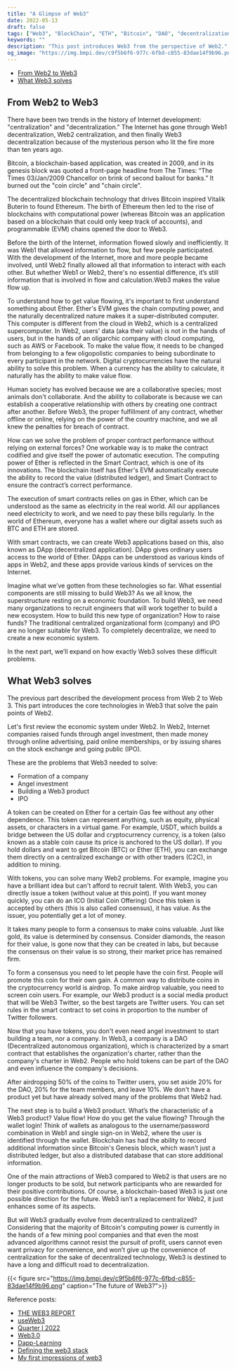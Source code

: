 ```yaml
---
title: "A Glimpse of Web3"
date: 2022-05-13
draft: false
tags: ["Web3", "BlockChain", "ETH", "Bitcoin", "DAO", "decentralization"]
keywords: ""
description: "This post introduces Web3 from the perspective of Web2."
og_image: "https://img.bmpi.dev/c9f5b6f6-977c-6fbd-c855-83dae14f9b96.png"
---
```


- [From Web2 to Web3](#from-web2-to-web3)
- [What Web3 solves](#what-web3-solves)

## From Web2 to Web3

There have been two trends in the history of Internet development: "centralization" and "decentralization." The Internet has gone through Web1 decentralization, Web2 centralization, and then finally Web3 decentralization because of the mysterious person who lit the fire more than ten years ago.

Bitcoin, a blockchain-based application, was created in 2009, and in its genesis block was quoted a front-page headline from The Times: “The Times 03/Jan/2009 Chancellor on brink of second bailout for banks.” It burned out the "coin circle" and "chain circle".

The decentralized blockchain technology that drives Bitcoin inspired Vitalik Buterin to found Ethereum. The birth of Ethereum then led to the rise of blockchains with computational power (whereas Bitcoin was an application based on a blockchain that could only keep track of accounts), and programmable (EVM) chains opened the door to Web3.

Before the birth of the Internet, information flowed slowly and inefficiently. It was Web1 that allowed information to flow, but few people participated. With the development of the Internet, more and more people became involved, until Web2 finally allowed all that information to interact with each other. But whether Web1 or Web2, there's no essential difference, it’s still information that is involved in flow and calculation.Web3 makes the value flow up.

To understand how to get value flowing, it's important to first understand something about Ether. Ether's EVM gives the chain computing power, and the naturally decentralized nature makes it a super-distributed computer. This computer is different from the cloud in Web2, which is a centralized supercomputer. In Web2, users' data (aka their value) is not in the hands of users, but in the hands of an oligarchic company with cloud computing, such as AWS or  Facebook. To make the value flow, it needs to be changed from belonging to a few oligopolistic companies to being subordinate to every participant in the network. Digital cryptocurrencies have the natural ability to solve this problem. When a currency has the ability to calculate, it naturally has the ability to make value flow.

Human society has evolved because we are a collaborative species; most animals don't collaborate. And the ability to collaborate is because we can establish a cooperative relationship with others by creating one contract after another. Before Web3, the proper fulfillment of any contract, whether offline or online, relying on the power of the country machine, and we all knew the penalties for breach of contract.

How can we solve the problem of proper contract performance without relying on external forces? One workable way is to make the contract codified and give itself the power of automatic execution. The computing power of Ether is reflected in the Smart Contract, which is one of its innovations. The blockchain itself has Ether's EVM automatically execute the ability to record the value (distributed ledger), and Smart Contract to ensure the contract’s correct performance.

The execution of smart contracts relies on gas in Ether, which can be understood as the same as electricity in the real world. All our appliances need electricity to work, and we need to pay these bills regularly. In the world of Ethereum, everyone has a wallet where our digital assets such as BTC and ETH are stored.

With smart contracts, we can create Web3 applications based on this, also known as DApp (decentralized application). DApp gives ordinary users access to the world of Ether. DApps can be understood as various kinds of apps in Web2, and these apps provide various kinds of services on the Internet.

Imagine what we’ve gotten from these technologies so far. What essential components are still missing to build Web3? As we all know, the superstructure resting on a economic foundation. To build Web3, we need many organizations to recruit engineers that will work together to build a new ecosystem. How to build this new type of organization? How to raise funds? The traditional centralized organizational form (company) and IPO are no longer suitable for Web3. To completely decentralize, we need to create a new economic system.

In the next part, we’ll expand on how exactly Web3 solves these difficult problems.

## What Web3 solves

The previous part described the development process from Web 2 to Web 3. This part introduces the core technologies in Web3 that solve the pain points of Web2.

Let's first review the economic system under Web2. In Web2, Internet companies raised funds through angel investment, then made money through online advertising, paid online memberships, or by issuing shares on the stock exchange and going public (IPO).

These are the problems that Web3 needed to solve:

- Formation of a company
- Angel investment
- Building a Web3 product
- IPO

A token can be created on Ether for a certain Gas fee without any other dependence. This token can represent anything, such as equity, physical assets, or characters in a virtual game. For example, USDT, which builds a bridge between the US dollar and cryptocurrency currency, is a token (also known as a stable coin cause its price is anchored to the US dollar). If you hold dollars and want to get Bitcoin (BTC) or Ether (ETH), you can exchange them directly on a centralized exchange or with other traders (C2C), in addition to mining.

With tokens, you can solve many Web2 problems. For example, imagine you have a brilliant idea but can't afford to recruit talent. With Web3, you can directly issue a token (without value at this point). If you want money quickly, you can do an ICO (Initial Coin Offering) Once this token is accepted by others (this is also called consensus), it has value. As the issuer, you potentially get a lot of money.

It takes many people to form a consensus to make coins valuable. Just like gold, its value is determined by consensus. Consider diamonds, the reason for their value, is gone now that they can be created in labs, but because the consensus on their value is so strong, their market price has remained firm.

To form a consensus you need to let people have the coin first. People will promote this coin for their own gain. A common way to distribute coins in the cryptocurrency world is airdrop. To make airdrop valuable, you need to screen coin users. For example, our Web3 product is a social media product that will be Web3 Twitter, so the best targets are Twitter users. You can set rules in the smart contract to set coins in proportion to the number of Twitter followers.

Now that you have tokens, you don't even need angel investment to start building a team, nor a company. In Web3, a company is a DAO (Decentralized autonomous organization), which is characterized by a smart contract that establishes the organization's charter, rather than the company's charter in Web2. People who hold tokens can be part of the DAO and even influence the company's decisions.

After airdropping 50% of the coins to Twitter users, you set aside 20% for the DAO, 20% for the team members, and leave 10%. We don't have a product yet but have already solved many of the problems that Web2 had.

The next step is to build a Web3 product. What’s the characteristic of a Web3 product? Value flow! How do you get the value flowing? Through the wallet login! Think of wallets as analogous to the username/password combination in Web1 and single sign-on in Web2, where the user is identified through the wallet. Blockchain has had the ability to record additional information since Bitcoin's Genesis block, which wasn’t just a distributed ledger, but also a distributed database that can store additional information.

One of the main attractions of Web3 compared to Web2 is that users are no longer products to be sold, but network participants who are rewarded for their positive contributions. Of course, a blockchain-based Web3 is just one possible direction for the future. Web3 isn’t a replacement for Web2, it just enhances some of its aspects.

But will Web3 gradually evolve from decentralized to centralized? Considering that the majority of Bitcoin's computing power is currently in the hands of a few mining pool companies and that even the most advanced algorithms cannot resist the pursuit of profit, users cannot even want privacy for convenience, and won’t give up the convenience of centralization for the sake of decentralized technology, Web3 is destined to have a long and difficult road to decentralization.

{{< figure src="https://img.bmpi.dev/c9f5b6f6-977c-6fbd-c855-83dae14f9b96.png" caption="The future of Web3?">}}

Reference posts:

- [THE WEB3 REPORT](https://consensys.net/reports/web3-report-q3-2021/)
- [useWeb3](https://www.useweb3.xyz/)
- [Quarter I 2022](https://mirror.xyz/0xE43a21Ee76b591fe6E479da8a8a388FCfea6F77F/nQ192QDooQl7M5mG1sOf2IroyRzNyQzBK9J1m_lQmjY?continueFlag=6093989111564a68c297d3f4bb8831b0)
- [Web3.0](https://docs.worklife.vip/web/#/19/2000)
- [Dapp-Learning](https://github.com/Dapp-Learning-DAO/Dapp-Learning)
- [Defining the web3 stack](https://edgeandnode.com/blog/defining-the-web3-stack)
- [My first impressions of web3](https://moxie.org/2022/01/07/web3-first-impressions.html)